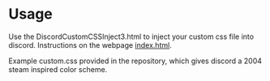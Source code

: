 # Usage

Use the DiscordCustomCSSInject3.html to inject your custom css file into discord. Instructions on the webpage [index.html](www.placeholder.com).

Example custom.css provided in the repository, which gives discord a 2004 steam inspired color scheme.
